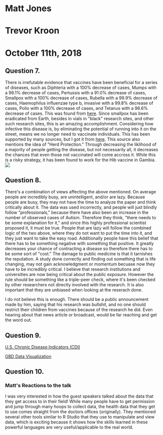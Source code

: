 # Matt Jones
# Trevor Kroon
# October 11th, 2018

## Question 7.
There is irrefutable evidence that vaccines have been beneficial for a series of diseases, such as Diphteria with a 100% decrease of cases, Mumps with a 98.1% decrease of cases, Pertussis with a 91.0% decrease of cases, Smallpox with a 100% decrease of cases, Rubella with a 99.9% decrease of cases, Haemophilus influenzae type b, invasive with a 99.8% decrease of cases, Polio with a 100% decrease of cases, and Tetanus with a 98.6% decrease of cases. This was found from [here](https://www.niaid.nih.gov/research/vaccine-benefits).  Since smallpox has been eradicated from Earth, besides in vials in "black" research sites, and other such research sites, this is an amazing accomplishment.  Considering how infective this disease is, by eliminating the potential of running into it on the street, means we no longer need to vaccinate individuals.  This has been supported by many sources, but I got it from [here](http://www.who.int/bulletin/volumes/86/2/07-040089/en/).  This source also mentions the idea of "Herd Protection."  Through decreasing the liklihood of a majority of people getting the disease, but not necessarily all, it decreases the chances that even those not vaccinated will come accross it.  While this is a risky strategy, it has been found to work for the Hib vaccine in Gambia.  
![](Rplot.png)

## Question 8.
There's a combination of views affecting the above mentioned.  On average people are incredibly busy, are unintelligent, and/or are lazy.  Because people are busy, they may not have the time to analyze the paper and think critically about it.  The data was used incorrectly, and people will just blindly follow "professionals," because there have also been an increase in the number of observed cases of Autism.  Therefore they think, "there needs to be some explanation for it," and since this highly professional scientist proposed it, it must be true.  People that are lazy will follow the combined logic of the two above, where they do not want to put the time into it, and they just want to take the easy road.  Additionally people have this belief that there has to be something negative with something that positive.  It greatly decreases your chance of contracting a disease so therefore there has to be some sort of "cost."  The damage to public medicine is that it tarnishes the reputation.  A study done correctly and finding out something that is life changing, may not gain acknowledgment or momentum becuase now they have to be incredibly critical.  I believe that research institutions and universities are now being critical about the public exposure.  However the rule should be something like a triple-peer check, where it's been checked by other researchers not directly involved with the research.  It is also important that they are unbiased when looking at the reserach done.

I do not believe this is enough.  There should be a public announcement made by him, saying that his research was bullshit, and no one should restrict their children from vaccines because of the research he did.  Even hearing about that news article or broadcast, would be far reaching and get the word out.  

## Question 9.
[U.S. Chronic Disease Indicators (CDI)](https://catalog.data.gov/dataset/u-s-chronic-disease-indicators-cdi)

[GBD Data Visualization](https://vizhub.healthdata.org/gbd-compare/)

## Question 10.

### Matt's Reactions to the talk
I was very interested in how the guest speakers talked about the data that they get access to in their field! While many people have to get permission and jump through many hoops to collect data, the health data that they get to use comes straight from the doctors offices (originally). They mentioned several other tools similar to R Studio that they use to manipulate and view data, which is exciting because it shows how the skills learned in these powerful languages are very useful/applicable to the real world.
